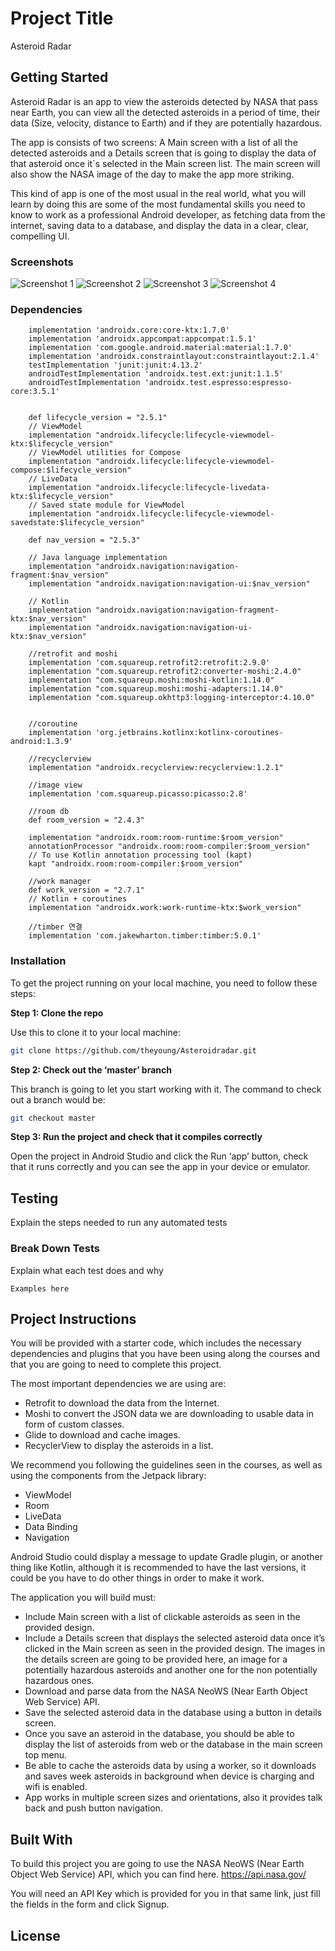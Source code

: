 # Project Title

Asteroid Radar

## Getting Started

Asteroid Radar is an app to view the asteroids detected by NASA that pass near Earth, you can view all the detected asteroids in a period of time, their data (Size, velocity, distance to Earth) and if they are potentially hazardous.

The app is consists of two screens: A Main screen with a list of all the detected asteroids and a Details screen that is going to display the data of that asteroid once it´s selected in the Main screen list. The main screen will also show the NASA image of the day to make the app more striking.

This kind of app is one of the most usual in the real world, what you will learn by doing this are some of the most fundamental skills you need to know to work as a professional Android developer, as fetching data from the internet, saving data to a database, and display the data in a clear, clear, compelling UI.

### Screenshots

![Screenshot 1](screenshots/screen_1.png)
![Screenshot 2](screenshots/screen_2.png)
![Screenshot 3](screenshots/screen_3.png)
![Screenshot 4](screenshots/screen_4.png)

### Dependencies

```
    implementation 'androidx.core:core-ktx:1.7.0'
    implementation 'androidx.appcompat:appcompat:1.5.1'
    implementation 'com.google.android.material:material:1.7.0'
    implementation 'androidx.constraintlayout:constraintlayout:2.1.4'
    testImplementation 'junit:junit:4.13.2'
    androidTestImplementation 'androidx.test.ext:junit:1.1.5'
    androidTestImplementation 'androidx.test.espresso:espresso-core:3.5.1'


    def lifecycle_version = "2.5.1"
    // ViewModel
    implementation "androidx.lifecycle:lifecycle-viewmodel-ktx:$lifecycle_version"
    // ViewModel utilities for Compose
    implementation "androidx.lifecycle:lifecycle-viewmodel-compose:$lifecycle_version"
    // LiveData
    implementation "androidx.lifecycle:lifecycle-livedata-ktx:$lifecycle_version"
    // Saved state module for ViewModel
    implementation "androidx.lifecycle:lifecycle-viewmodel-savedstate:$lifecycle_version"

    def nav_version = "2.5.3"

    // Java language implementation
    implementation "androidx.navigation:navigation-fragment:$nav_version"
    implementation "androidx.navigation:navigation-ui:$nav_version"

    // Kotlin
    implementation "androidx.navigation:navigation-fragment-ktx:$nav_version"
    implementation "androidx.navigation:navigation-ui-ktx:$nav_version"

    //retrofit and moshi
    implementation 'com.squareup.retrofit2:retrofit:2.9.0'
    implementation "com.squareup.retrofit2:converter-moshi:2.4.0"
    implementation "com.squareup.moshi:moshi-kotlin:1.14.0"
    implementation "com.squareup.moshi:moshi-adapters:1.14.0"
    implementation "com.squareup.okhttp3:logging-interceptor:4.10.0"


    //coroutine
    implementation 'org.jetbrains.kotlinx:kotlinx-coroutines-android:1.3.9'

    //recyclerview
    implementation "androidx.recyclerview:recyclerview:1.2.1"

    //image view
    implementation 'com.squareup.picasso:picasso:2.8'

    //room db
    def room_version = "2.4.3"

    implementation "androidx.room:room-runtime:$room_version"
    annotationProcessor "androidx.room:room-compiler:$room_version"
    // To use Kotlin annotation processing tool (kapt)
    kapt "androidx.room:room-compiler:$room_version"

    //work manager
    def work_version = "2.7.1"
    // Kotlin + coroutines
    implementation "androidx.work:work-runtime-ktx:$work_version"

    //timber 연결
    implementation 'com.jakewharton.timber:timber:5.0.1'
```

### Installation

To get the project running on your local machine, you need to follow these steps:

**Step 1: Clone the repo**

Use this to clone it to your local machine:
```bash
git clone https://github.com/theyoung/Asteroidradar.git
```

**Step 2: Check out the ‘master’ branch**

This branch is going to let you start working with it. The command to check out a branch would be:

```bash
git checkout master
```

**Step 3: Run the project and check that it compiles correctly**

Open the project in Android Studio and click the Run ‘app’ button, check that it runs correctly and you can see the app in your device or emulator.

## Testing

Explain the steps needed to run any automated tests

### Break Down Tests

Explain what each test does and why

```
Examples here
```
## Project Instructions

You will be provided with a starter code, which includes the necessary dependencies and plugins that you have been using along the courses and that you are going to need to complete this project.

The most important dependencies we are using are:
- Retrofit to download the data from the Internet.
- Moshi to convert the JSON data we are downloading to usable data in form of custom classes.
- Glide to download and cache images.
- RecyclerView to display the asteroids in a list.

We recommend you following the guidelines seen in the courses, as well as using the components from the Jetpack library:
- ViewModel
- Room
- LiveData
- Data Binding
- Navigation

Android Studio could display a message to update Gradle plugin, or another thing like Kotlin, although it is recommended to have the last versions, it could be you have to do other things in order to make it work.

The application you will build must:
- Include Main screen with a list of clickable asteroids as seen in the provided design.
- Include a Details screen that displays the selected asteroid data once it’s clicked in the Main screen as seen in the provided design. The images in the details screen are going to be provided here, an image for a potentially hazardous asteroids and another one for the non potentially hazardous ones.
- Download and parse data from the NASA NeoWS (Near Earth Object Web Service) API.
- Save the selected asteroid data in the database using a button in details screen.
- Once you save an asteroid in the database, you should be able to display the list of asteroids from web or the database in the main screen top menu.
- Be able to cache the asteroids data by using a worker, so it downloads and saves week asteroids in background when device is charging and wifi is enabled.
- App works in multiple screen sizes and orientations, also it provides talk back and push button navigation.


## Built With

To build this project you are going to use the NASA NeoWS (Near Earth Object Web Service) API, which you can find here.
https://api.nasa.gov/

You will need an API Key which is provided for you in that same link, just fill the fields in the form and click Signup.

## License

